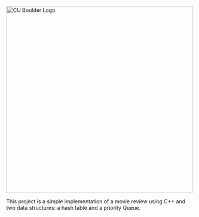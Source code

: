<img src="https://www.colorado.edu/cs/profiles/express/themes/ucb/images/cu-boulder-logo-text-black.svg" alt="CU Boulder Logo" width="500">


This project is a simple implementation of a movie review using C++ and two data structures: a hash table and a priority Queue. 

